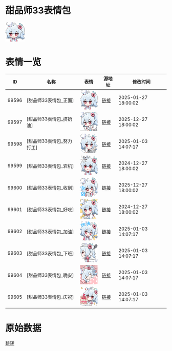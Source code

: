 # 甜品师33表情包

<img src="./cover.png" height="60" alt="cover" />

# 表情一览

|ID|名称|表情|源地址|修改时间|
|----|----|----|----|----|
|99596|[甜品师33表情包_正面]|<img src="./pic/099596_%5B甜品师33表情包_正面%5D.png" height="60" alt="正面"/>|[链接](https://i0.hdslb.com/bfs/emote/2811f1a53ab93304399c27f3e571356a9f33e71d.png)|2025-01-27 18:00:02|
|99597|[甜品师33表情包_挤奶油]|<img src="./pic/099597_%5B甜品师33表情包_挤奶油%5D.png" height="60" alt="挤奶油"/>|[链接](https://i0.hdslb.com/bfs/emote/501ce4f5d82027f15ad6a58a58fd9751f9ca793b.png)|2025-12-27 18:00:02|
|99598|[甜品师33表情包_努力打工]|<img src="./pic/099598_%5B甜品师33表情包_努力打工%5D.png" height="60" alt="努力打工"/>|[链接](https://i0.hdslb.com/bfs/emote/4df3aa3f1435243f0c217e4071d6f55475ed2395.png)|2025-01-03 14:07:17|
|99599|[甜品师33表情包_宕机]|<img src="./pic/099599_%5B甜品师33表情包_宕机%5D.png" height="60" alt="宕机"/>|[链接](https://i0.hdslb.com/bfs/emote/967067953f3c51efbbe22d28703264549f779040.png)|2024-12-27 18:00:02|
|99600|[甜品师33表情包_收到]|<img src="./pic/099600_%5B甜品师33表情包_收到%5D.png" height="60" alt="收到"/>|[链接](https://i0.hdslb.com/bfs/emote/6b2dc9ae50661c0cc38276bae12ace31de143cf5.png)|2025-12-27 18:00:02|
|99601|[甜品师33表情包_好吃]|<img src="./pic/099601_%5B甜品师33表情包_好吃%5D.png" height="60" alt="好吃"/>|[链接](https://i0.hdslb.com/bfs/emote/f3c19aff6a0ecd6502084b4901b74cc79dbad44b.png)|2024-12-27 18:00:02|
|99602|[甜品师33表情包_加油]|<img src="./pic/099602_%5B甜品师33表情包_加油%5D.png" height="60" alt="加油"/>|[链接](https://i0.hdslb.com/bfs/emote/07cfd5747612539bbfb922b3b8841aecce43dbfa.png)|2025-01-03 14:07:17|
|99603|[甜品师33表情包_下班]|<img src="./pic/099603_%5B甜品师33表情包_下班%5D.png" height="60" alt="下班"/>|[链接](https://i0.hdslb.com/bfs/emote/d860751ca4766b0982bb8ab38dde347e239a6567.png)|2025-01-03 14:07:17|
|99604|[甜品师33表情包_晚安]|<img src="./pic/099604_%5B甜品师33表情包_晚安%5D.png" height="60" alt="晚安"/>|[链接](https://i0.hdslb.com/bfs/emote/868e060b3b0fa20e45beb440f3cbcbf53e50a437.png)|2025-01-03 14:07:17|
|99605|[甜品师33表情包_庆祝]|<img src="./pic/099605_%5B甜品师33表情包_庆祝%5D.png" height="60" alt="庆祝"/>|[链接](https://i0.hdslb.com/bfs/emote/451b753ffa5550b7491dd5bb2d1b621ae01aa4d3.png)|2025-01-03 14:07:17|

# 原始数据

[跳转](./raw.json)

